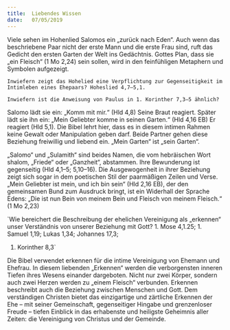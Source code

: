 ```yaml
---
title:  Liebendes Wissen
date:   07/05/2019
---
```


Viele sehen im Hohenlied Salomos ein „zurück nach Eden“. Auch wenn das beschriebene Paar nicht der erste Mann und die erste Frau sind, ruft das Gedicht den ersten Garten der Welt ins Gedächtnis. Gottes Plan, dass sie „ein Fleisch“ (1 Mo 2,24) sein sollen, wird in den feinfühligen Metaphern und Symbolen aufgezeigt.

`Inwiefern zeigt das Hohelied eine Verpflichtung zur Gegenseitigkeit im Intimleben eines Ehepaars? Hoheslied 4,7–5,1.`

`Inwiefern ist die Anweisung von Paulus in 1. Korinther 7,3–5 ähnlich?`

Salomo lädt sie ein: „Komm mit mir.“ (Hld 4,8) Seine Braut reagiert. Später lädt sie ihn ein: „Mein Geliebter komme in seinen Garten.“ (Hld 4,16 EB) Er reagiert (Hld 5,1). Die Bibel lehrt hier, dass es in diesem intimen Rahmen keine Gewalt oder Manipulation geben darf. Beide Partner gehen diese Beziehung freiwillig und liebend ein. „Mein Garten“ ist „sein Garten“.

„Salomo“ und „Sulamith“ sind beides Namen, die vom hebräischen Wort shalom, „Friede“ oder „Ganzheit“, abstammen. Ihre Bewunderung ist gegenseitig (Hld 4,1–5; 5,10–16). Die Ausgewogenheit in ihrer Beziehung zeigt sich sogar in dem poetischen Stil der paarmäßigen Zeilen und Verse. „Mein Geliebter ist mein, und ich bin sein“ (Hld 2,16 EB), der den gemeinsamen Bund zum Ausdruck bringt, ist ein Widerhall der Sprache Edens: „Die ist nun Bein von meinem Bein und Fleisch von meinem Fleisch.“ (1 Mo 2,23)

`Wie bereichert die Beschreibung der ehelichen Vereinigung als „erkennen“ unser Verständnis von unserer Beziehung mit Gott? 1. Mose 4,1.25; 1. Samuel 1,19; Lukas 1,34; Johannes 17,3;
1. Korinther 8,3`

Die Bibel verwendet erkennen für die intime Vereinigung von Ehemann und Ehefrau. In diesem liebenden „Erkennen“ werden die verborgensten inneren Tiefen ihres Wesens einander dargeboten. Nicht nur zwei Körper, sondern auch zwei Herzen werden zu „einem Fleisch“ verbunden. Erkennen beschreibt auch die Beziehung zwischen Menschen und Gott. Dem verständigen Christen bietet das einzigartige und zärtliche Erkennen der Ehe – mit seiner Gemeinschaft, gegenseitiger Hingabe und grenzenloser Freude – tiefen Einblick in das erhabenste und heiligste Geheimnis aller Zeiten: die Vereinigung von Christus und der Gemeinde.
